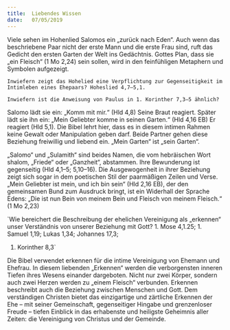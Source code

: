 ```yaml
---
title:  Liebendes Wissen
date:   07/05/2019
---
```


Viele sehen im Hohenlied Salomos ein „zurück nach Eden“. Auch wenn das beschriebene Paar nicht der erste Mann und die erste Frau sind, ruft das Gedicht den ersten Garten der Welt ins Gedächtnis. Gottes Plan, dass sie „ein Fleisch“ (1 Mo 2,24) sein sollen, wird in den feinfühligen Metaphern und Symbolen aufgezeigt.

`Inwiefern zeigt das Hohelied eine Verpflichtung zur Gegenseitigkeit im Intimleben eines Ehepaars? Hoheslied 4,7–5,1.`

`Inwiefern ist die Anweisung von Paulus in 1. Korinther 7,3–5 ähnlich?`

Salomo lädt sie ein: „Komm mit mir.“ (Hld 4,8) Seine Braut reagiert. Später lädt sie ihn ein: „Mein Geliebter komme in seinen Garten.“ (Hld 4,16 EB) Er reagiert (Hld 5,1). Die Bibel lehrt hier, dass es in diesem intimen Rahmen keine Gewalt oder Manipulation geben darf. Beide Partner gehen diese Beziehung freiwillig und liebend ein. „Mein Garten“ ist „sein Garten“.

„Salomo“ und „Sulamith“ sind beides Namen, die vom hebräischen Wort shalom, „Friede“ oder „Ganzheit“, abstammen. Ihre Bewunderung ist gegenseitig (Hld 4,1–5; 5,10–16). Die Ausgewogenheit in ihrer Beziehung zeigt sich sogar in dem poetischen Stil der paarmäßigen Zeilen und Verse. „Mein Geliebter ist mein, und ich bin sein“ (Hld 2,16 EB), der den gemeinsamen Bund zum Ausdruck bringt, ist ein Widerhall der Sprache Edens: „Die ist nun Bein von meinem Bein und Fleisch von meinem Fleisch.“ (1 Mo 2,23)

`Wie bereichert die Beschreibung der ehelichen Vereinigung als „erkennen“ unser Verständnis von unserer Beziehung mit Gott? 1. Mose 4,1.25; 1. Samuel 1,19; Lukas 1,34; Johannes 17,3;
1. Korinther 8,3`

Die Bibel verwendet erkennen für die intime Vereinigung von Ehemann und Ehefrau. In diesem liebenden „Erkennen“ werden die verborgensten inneren Tiefen ihres Wesens einander dargeboten. Nicht nur zwei Körper, sondern auch zwei Herzen werden zu „einem Fleisch“ verbunden. Erkennen beschreibt auch die Beziehung zwischen Menschen und Gott. Dem verständigen Christen bietet das einzigartige und zärtliche Erkennen der Ehe – mit seiner Gemeinschaft, gegenseitiger Hingabe und grenzenloser Freude – tiefen Einblick in das erhabenste und heiligste Geheimnis aller Zeiten: die Vereinigung von Christus und der Gemeinde.
